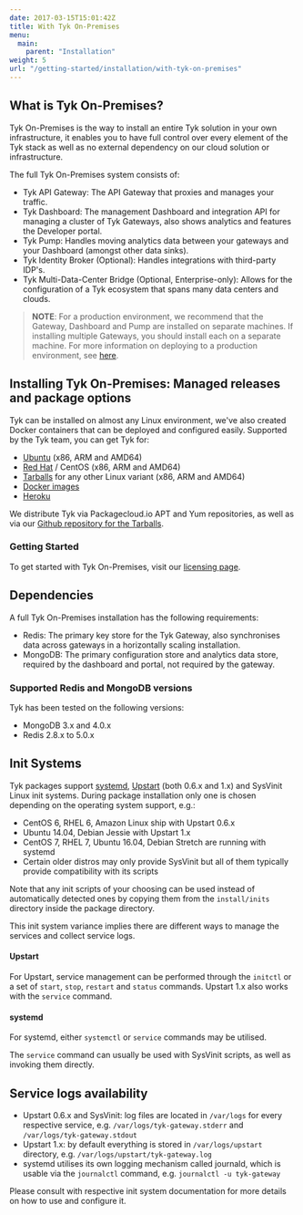 ```yaml
---
date: 2017-03-15T15:01:42Z
title: With Tyk On-Premises
menu: 
  main:
    parent: "Installation"
weight: 5
url: "/getting-started/installation/with-tyk-on-premises"
---
```


## What is Tyk On-Premises?

Tyk On-Premises is the way to install an entire Tyk solution in your own infrastructure, it enables you to have full control over every element of the Tyk stack as well as no external dependency on our cloud solution or infrastructure.

The full Tyk On-Premises system consists of:

*   Tyk API Gateway: The API Gateway that proxies and manages your traffic.
*   Tyk Dashboard: The management Dashboard and integration API for managing a cluster of Tyk Gateways, also shows analytics and features the Developer portal.
*   Tyk Pump: Handles moving analytics data between your gateways and your Dashboard (amongst other data sinks).
*   Tyk Identity Broker (Optional): Handles integrations with third-party IDP's.
*   Tyk Multi-Data-Center Bridge (Optional, Enterprise-only): Allows for the configuration of a Tyk ecosystem that spans many data centers and clouds.

> **NOTE**: For a production environment, we recommend that the Gateway, Dashboard and Pump are installed on separate machines. If installing multiple Gateways, you should install each on a separate machine. For more information on deploying to a production environment, see [here](/docs/planning-for-production/).

## Installing Tyk On-Premises: Managed releases and package options

Tyk can be installed on almost any Linux environment, we've also created Docker containers that can be deployed and configured easily. Supported by the Tyk team, you can get Tyk for:

* [Ubuntu](/docs/getting-started/installation/with-tyk-on-premises/on-ubuntu/) (x86, ARM and AMD64)
* [Red Hat](/docs/getting-started/installation/with-tyk-on-premises/redhat-rhel-centos/) / CentOS (x86, ARM and AMD64)
* [Tarballs](https://github.com/TykTechnologies/tyk/releases) for any other Linux variant (x86, ARM and AMD64)
* [Docker images](https://hub.docker.com/u/tykio/)
* [Heroku](/docs/getting-started/with-tyk-on-premises/installation/on-heroku/)

We distribute Tyk via Packagecloud.io APT and Yum repositories, as well as via our [Github repository for the Tarballs](http://upstart.ubuntu.com/cookbook/).

### Getting Started

To get started with Tyk On-Premises, visit our [licensing page](/docs/getting-started/licencing/).

## Dependencies

A full Tyk On-Premises installation has the following requirements:

*   Redis: The primary key store for the Tyk Gateway, also synchronises data across gateways in a horizontally scaling installation.
*   MongoDB: The primary configuration store and analytics data store, required by the dashboard and portal, not required by the gateway.

### Supported Redis and MongoDB versions

Tyk has been tested on the following versions:

- MongoDB 3.x and 4.0.x
- Redis 2.8.x to 5.0.x

## Init Systems

Tyk packages support [systemd](https://www.freedesktop.org/wiki/Software/systemd/), [Upstart](http://upstart.ubuntu.com/cookbook/) (both 0.6.x and 1.x) and SysVinit Linux init systems. During package installation only one is chosen depending on the operating system support, e.g.:

*   CentOS 6, RHEL 6, Amazon Linux ship with Upstart 0.6.x
*   Ubuntu 14.04, Debian Jessie with Upstart 1.x
*   CentOS 7, RHEL 7, Ubuntu 16.04, Debian Stretch are running with systemd
*   Certain older distros may only provide SysVinit but all of them typically provide compatibility with its scripts

Note that any init scripts of your choosing can be used instead of automatically detected ones by copying them from the `install/inits` directory inside the package directory.

This init system variance implies there are different ways to manage the services and collect service logs.

#### Upstart
For Upstart, service management can be performed through the `initctl` or a set of `start`, `stop`, `restart` and `status` commands. Upstart 1.x also works with the `service` command.

#### systemd 
For systemd, either `systemctl` or `service` commands may be utilised.

The `service` command can usually be used with SysVinit scripts, as well as invoking them directly.

## Service logs availability ##

*   Upstart 0.6.x and SysVinit: log files are located in `/var/logs` for every respective service, e.g. `/var/logs/tyk-gateway.stderr` and `/var/logs/tyk-gateway.stdout`
*   Upstart 1.x: by default everything is stored in `/var/logs/upstart` directory, e.g. `/var/logs/upstart/tyk-gateway.log`
*   systemd utilises its own logging mechanism called journald, which is usable via the `journalctl` command, e.g. `journalctl -u tyk-gateway`


Please consult with respective init system documentation for more details on how to use and configure it.
